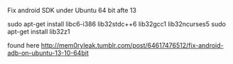 Fix android SDK under Ubuntu 64 bit afte 13 

sudo apt-get install libc6-i386 lib32stdc++6 lib32gcc1 lib32ncurses5
sudo apt-get install lib32z1

found here
http://mem0ryleak.tumblr.com/post/64617476512/fix-android-adb-on-ubuntu-13-10-64bit

